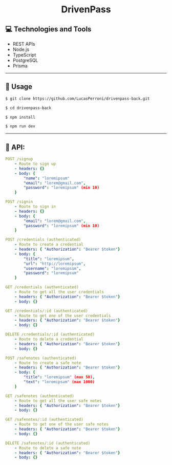 <p align="center">
  <h1 align="center">
    DrivenPass
  </h1>
</p>

## 💻 Technologies and Tools

- REST APIs
- Node.js
- TypeScript
- PostgreSQL
- Prisma

---

## 🏁 Usage

```bash
$ git clone https://github.com/LucasPerroni/drivenpass-back.git

$ cd drivenpass-back

$ npm install

$ npm run dev
```

---

## 🚀 API:

```yml
POST /signup
    - Route to sign up
    - headers: {}
    - body: {
        "name": "loremipsum"
        "email": "lorem@gmail.com",
        "password": "loremipsum" (min 10)
    }
```

```yml
POST /signin
    - Route to sign in
    - headers: {}
    - body: {
        "email": "lorem@gmail.com",
        "password": "loremipsum" (min 10)
    }
```

```yml
POST /credentials (authenticated)
    - Route to create a credential
    - headers: { "Authorization": "Bearer $token"}
    - body: {
        "title": "loremipsum",
        "url": "http://loremipsum",
        "username": "loremipsum",
        "password": "loremipsum"
    }
```

```yml
GET /credentials (authenticated)
    - Route to get all the user credentials
    - headers: { "Authorization": "Bearer $token"}
    - body: {}
```

```yml
GET /credentials/:id (authenticated)
    - Route to get one of the user credentials
    - headers: { "Authorization": "Bearer $token"}
    - body: {}
```

```yml
DELETE /credentials/:id (authenticated)
    - Route to delete a credential
    - headers: { "Authorization": "Bearer $token"}
    - body: {}
```

```yml
POST /safenotes (authenticated)
    - Route to create a safe note
    - headers: { "Authorization": "Bearer $token"}
    - body: {
        "title": "loremipsum" (max 50),
        "text": "loremipsum" (max 1000)
    }
```

```yml
GET /safenotes (authenticated)
    - Route to get all the user safe notes
    - headers: { "Authorization": "Bearer $token"}
    - body: {}
```

```yml
GET /safenotes/:id (authenticated)
    - Route to get one of the user safe notes
    - headers: { "Authorization": "Bearer $token"}
    - body: {}
```

```yml
DELETE /safenotes/:id (authenticated)
    - Route to delete a safe note
    - headers: { "Authorization": "Bearer $token"}
    - body: {}
```
